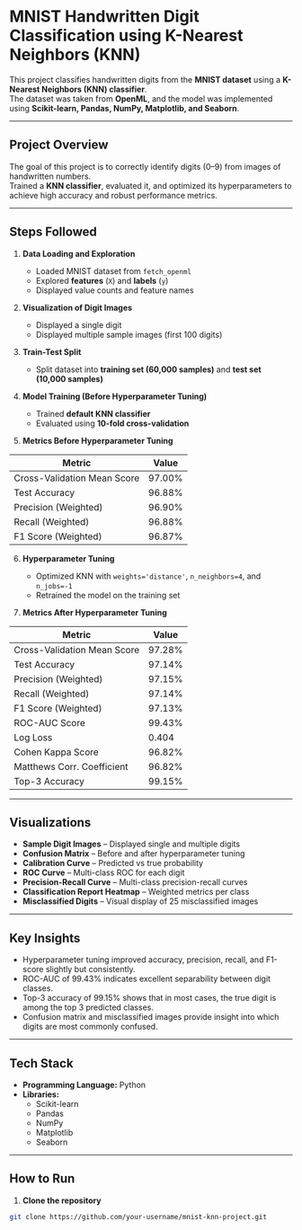 #  MNIST Handwritten Digit Classification using K-Nearest Neighbors (KNN)  

This project classifies handwritten digits from the **MNIST dataset** using a **K-Nearest Neighbors (KNN) classifier**.  
The dataset was taken from **OpenML**, and the model was implemented using **Scikit-learn, Pandas, NumPy, Matplotlib, and Seaborn**.  

---

##  Project Overview  

The goal of this project is to correctly identify digits (0–9) from images of handwritten numbers.  
Trained a **KNN classifier**, evaluated it, and optimized its hyperparameters to achieve high accuracy and robust performance metrics.  

---

##  Steps Followed  

1. **Data Loading and Exploration**  
   - Loaded MNIST dataset from `fetch_openml`  
   - Explored **features** (`X`) and **labels** (`y`)  
   - Displayed value counts and feature names  

2. **Visualization of Digit Images**  
   - Displayed a single digit  
   - Displayed multiple sample images (first 100 digits)  

3. **Train-Test Split**  
   - Split dataset into **training set (60,000 samples)** and **test set (10,000 samples)**  

4. **Model Training (Before Hyperparameter Tuning)**  
   - Trained **default KNN classifier**  
   - Evaluated using **10-fold cross-validation**  

5. **Metrics Before Hyperparameter Tuning**  

| Metric                      | Value  |
|-----------------------------|--------|
| Cross-Validation Mean Score | 97.00% |
| Test Accuracy               | 96.88% |
| Precision (Weighted)        | 96.90% |
| Recall (Weighted)           | 96.88% |
| F1 Score (Weighted)         | 96.87% |

6. **Hyperparameter Tuning**  
   - Optimized KNN with `weights='distance'`, `n_neighbors=4`, and `n_jobs=-1`  
   - Retrained the model on the training set  

7. **Metrics After Hyperparameter Tuning**  

| Metric                      | Value  |
|-----------------------------|--------|
| Cross-Validation Mean Score | 97.28% |
| Test Accuracy               | 97.14% |
| Precision (Weighted)        | 97.15% |
| Recall (Weighted)           | 97.14% |
| F1 Score (Weighted)         | 97.13% |
| ROC-AUC Score               | 99.43% |
| Log Loss                    | 0.404  |
| Cohen Kappa Score           | 96.82% |
| Matthews Corr. Coefficient  | 96.82% |
| Top-3 Accuracy              | 99.15% |

---

## Visualizations  

- **Sample Digit Images** – Displayed single and multiple digits  
- **Confusion Matrix** – Before and after hyperparameter tuning  
- **Calibration Curve** – Predicted vs true probability  
- **ROC Curve** – Multi-class ROC for each digit  
- **Precision-Recall Curve** – Multi-class precision-recall curves  
- **Classification Report Heatmap** – Weighted metrics per class  
- **Misclassified Digits** – Visual display of 25 misclassified images  

---

## Key Insights  

- Hyperparameter tuning improved accuracy, precision, recall, and F1-score slightly but consistently.  
- ROC-AUC of 99.43% indicates excellent separability between digit classes.  
- Top-3 accuracy of 99.15% shows that in most cases, the true digit is among the top 3 predicted classes.  
- Confusion matrix and misclassified images provide insight into which digits are most commonly confused.  

---

##  Tech Stack  

- **Programming Language:** Python 
- **Libraries:**  
  - Scikit-learn  
  - Pandas  
  - NumPy  
  - Matplotlib  
  - Seaborn  

---

##  How to Run  

1. **Clone the repository**  
```bash
git clone https://github.com/your-username/mnist-knn-project.git
